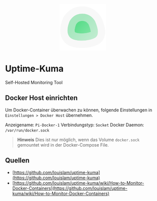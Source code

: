 <p align="center">
<a href="https://grafana.com/"><img src="https://github.com/louislam/uptime-kuma/raw/master/public/icon.svg" width="150" alt="Uptime-Kuma"></a><br/>
</p>

# Uptime-Kuma
Self-Hosted Monitoring Tool

## Docker Host einrichten

Um Docker-Container überwachen zu können, folgende Einstellungen in `Einstellungen > Docker Host` übernehmen.

Anzeigename: `Pi-Docker-1`
Verbindungstyp: `Socket`
Docker Daemon: `/var/run/docker.sock`

> **Hinweis**
> Dies ist nur möglich, wenn das Volume `docker.sock` gemountet wird in der Docker-Compose File.

## Quellen
* [https://github.com/louislam/uptime-kuma](https://github.com/louislam/uptime-kuma)
* [https://github.com/louislam/uptime-kuma/wiki/How-to-Monitor-Docker-Containers](https://github.com/louislam/uptime-kuma/wiki/How-to-Monitor-Docker-Containers)
